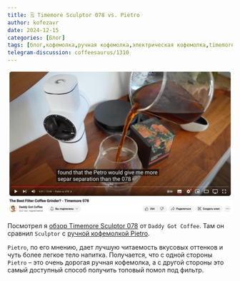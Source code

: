 ```yaml
---
title: 🗒 Timemore Sculptor 078 vs. Pietro
author: kofezavr
date: 2024-12-15
categories: [Блог]
tags: [блог,кофемолка,ручная кофемолка,электрическая кофемолка,timemore,timemore sculptor,pietro,fiorenzato pietro]
telegram-discussion: coffeesaurus/1310
--- 
```

![Timemore Sculptor 078 vs. Pietro](/assets/img/posts/24/12/sculptor-vs-pietro.jpg)

Посмотрел я [обзор Timemore Sculptor 078](https://www.youtube.com/watch?v=sZdYsoZ4Vi8) от `Daddy Got Coffee`. Там он сравнил `Sculptor` с [ручной кофемолкой Pietro](https://t.me/coffeesaurus/1143). 

`Pietro`, по его мнению, дает лучшую читаемость вкусовых оттенков и чуть более легкое тело напитка. Получается, что с одной стороны `Pietro` – это очень дорогая ручная кофемолка, а с другой стороны это самый доступный способ получить топовый помол под фильтр.